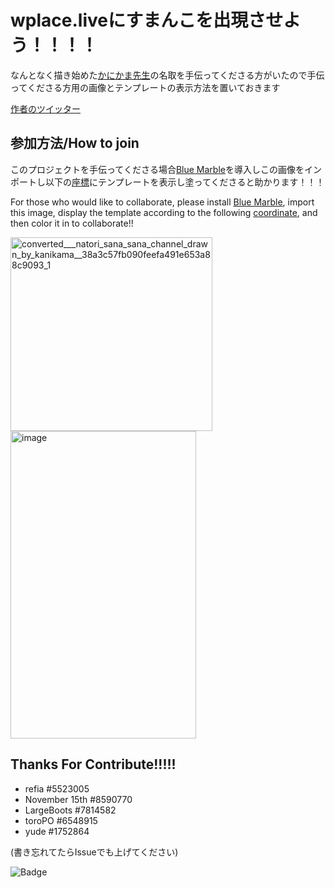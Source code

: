 # wplace.liveにすまんこを出現させよう！！！！
なんとなく描き始めた[かにかま先生](https://x.com/kanikama3gou)の名取を手伝ってくださる方がいたので手伝ってくださる方用の画像とテンプレートの表示方法を置いておきます

[作者のツイッター](https://x.com/kanikama3gou)

## 参加方法/How to join
このプロジェクトを手伝ってくださる場合[Blue Marble](https://bluemarble.camilledaguin.fr)を導入しこの画像をインポートし以下の[座標](https://wplace.live/?lat=38.1046167643574&lng=141.1417086530273&zoom=16.374232878672384)にテンプレートを表示し塗ってくださると助かります！！！

For those who would like to collaborate, please install [Blue Marble](https://bluemarble.camilledaguin.fr), import this image, display the template according to the following [coordinate](https://wplace.live/?lat=38.1046167643574&lng=141.1417086530273&zoom=16.374232878672384), and then color it in to collaborate!!

<img width="323" height="310" alt="converted___natori_sana_sana_channel_drawn_by_kanikama__38a3c57fb090feefa491e653a88c9093_1" src="https://github.com/user-attachments/assets/6b6c85fe-ffd1-400a-9e6c-c5692885800f" />

<img width="297" height="492" alt="image" src="https://github.com/user-attachments/assets/18c6427d-acc6-4fb8-83eb-b77f8a64b54d" />

## Thanks For Contribute!!!!!
- refia #5523005
- November 15th #8590770
- LargeBoots #7814582
- toroPO #6548915
- yude #1752864

(書き忘れてたらIssueでも上げてください)

![Badge](https://hitscounter.dev/api/hit?url=https%3A%2F%2Fgithub.com%2FReticulmz%2Fwplace%2Fblob%2Fmain%2FREADME.md&label=Visit&icon=people&color=%233d8bfd&message=&style=flat&tz=Asia%2FTokyo)
